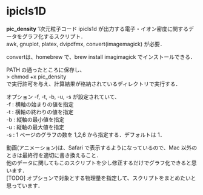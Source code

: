 # ipicls1D
**pic_density**
1次元粒子コード ipicls1d が出力する電子・イオン密度に関するデータをグラフ化するスクリプト．  
awk, gnuplot,  platex, dvipdfmx, convert(imagemagick) が必要．  

convertは、homebrew で、brew install imagimagick でインストールできる．


PATH の通ったところに保存し、  
\> chmod +x pic_density   
で実行許可を与え、計算結果が格納されているディレクトリで実行する．

オプション  -f, -t, -b, -u, -s が設定されていて、  
-f : 横軸の始まりの値を指定  
-t : 横軸の終わりの値を指定  
-b : 縦軸の最小値を指定  
-u : 縦軸の最大値を指定  
-s : 1 ページのグラフの数を 1,2,6 から指定する．デフォルトは 1．  

動画(アニメーション)は、Safari で表示するようになっているので、Mac 以外のときは最終行を適切に書き換えること．  
他のデータに関してもこのスクリプトを少し修正するだけでグラフ化できると思います．  
[TODO] オプションで対象とする物理量を指定して、スクリプトをまとめたいと思っています．
